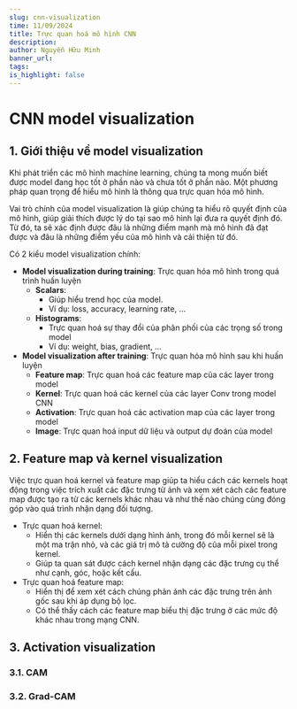 ```yaml
---
slug: cnn-visualization
time: 11/09/2024
title: Trực quan hoá mô hình CNN
description:
author: Nguyễn Hữu Minh
banner_url: 
tags:
is_highlight: false
---
```


# CNN model visualization

## 1. Giới thiệu về model visualization

Khi phát triển các mô hình machine learning, chúng ta mong muốn biết được model đang học tốt ở phần nào và chưa tốt ở phần nào.
Một phương pháp quan trọng để hiểu mô hình là thông qua trực quan hóa mô hình.

Vai trò chính của model visualization là giúp chúng ta hiểu rõ quyết định của mô hình, giúp giải thích được lý do tại sao mô hình lại đưa ra quyết định đó.
Từ đó, ta sẽ xác định được đâu là những điểm mạnh mà mô hình đã đạt được và đâu là những điểm yếu của mô hình và cải thiện từ đó.

Có 2 kiểu model visualization chính:
- **Model visualization during training**: Trực quan hóa mô hình trong quá trình huấn luyện
    - **Scalars**:
        - Giúp hiểu trend học của model.
        - Ví dụ: loss, accuracy, learning rate, ...
    - **Histograms**:
        - Trực quan hoá sự thay đổi của phân phối của các trọng số trong model
        - Ví dụ: weight, bias, gradient, ...
- **Model visualization after training**: Trực quan hóa mô hình sau khi huấn luyện
    - **Feature map**: Trực quan hoá các feature map của các layer trong model
    - **Kernel**: Trực quan hoá các kernel của các layer Conv trong model CNN
    - **Activation**: Trực quan hoá các activation map của các layer trong model
    - **Image**: Trực quan hoá input dữ liệu và output dự đoán của model

## 2. Feature map và kernel visualization

Việc trực quan hoá kernel và feature map giúp ta hiểu cách các kernels hoạt động trong việc trích xuất các đặc trưng từ ảnh và xem xét cách các feature map được tạo ra từ các kernels khác nhau và như thế nào chúng cùng đóng góp vào quá trình nhận dạng đối tượng.

- Trực quan hoá kernel:
    - Hiển thị các kernels dưới dạng hình ảnh, trong đó mỗi kernel sẽ là một ma trận nhỏ, và các giá trị mô tả cường độ của mỗi pixel trong kernel.
    - Giúp ta quan sát được cách kernel nhận dạng các đặc trưng cụ thể như cạnh, góc, hoặc kết cấu.
- Trực quan hoá feature map:
    - Hiển thị để xem xét cách chúng phản ánh các đặc trưng trên ảnh gốc sau khi áp dụng bộ lọc.
    - Có thể thấy cách các feature map biểu thị đặc trưng ở các mức độ khác nhau trong mạng CNN.

## 3. Activation visualization

### 3.1. CAM

### 3.2. Grad-CAM
